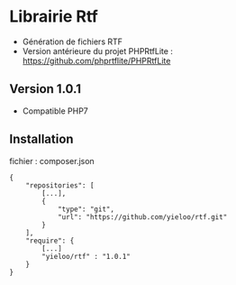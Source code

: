 # Librairie Rtf
* Génération de fichiers RTF
* Version antérieure du projet PHPRtfLite : https://github.com/phprtflite/PHPRtfLite

## Version 1.0.1
* Compatible PHP7

## Installation

fichier : composer.json

    {
        "repositories": [
            [...],
            {
                "type": "git",
                "url": "https://github.com/yieloo/rtf.git"
            }
        ],
        "require": {
            [...]
            "yieloo/rtf" : "1.0.1"
        }
    }
